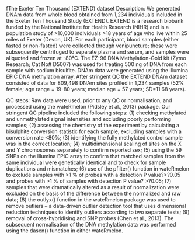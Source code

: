 fThe Exeter Ten Thousand (EXTEND) dataset
Description:
We generated DNAm data from whole blood obtained from 1,234 individuals included in the Exeter Ten Thousand Study (EXTEND).
EXTEND is a research biobank funded by the National Institute for Health Research (NIHR) and is a population study of >10,000 individuals >18 years of age who live within 25 miles of Exeter (Devon, UK).
For each participant, blood samples (either fasted or non-fasted) were collected through venipuncture; these were subsequently centrifuged to separate plasma and serum, and samples were aliquoted and frozen at -80°C.
The EZ-96 DNA Methylation-Gold kit (Zymo Research; Cat No# D5007) was used for treating 500 ng of DNA from each sample with sodium bisulfite.
DNAm data were generated using the Illumina EPIC DNA methylation array.
After stringent QC the EXTEND DNAm dataset consisted of data for 809,498 DNAm sites profiled in 1,234 samples (52% female; age range = 19-80 years; median age = 57 years; SD=11.68 years).



QC steps:
Raw data were used, prior to any QC or normalisation, and processed using the wateRmelon (Pidsley et al., 2013) package.
Our stringent QC pipeline included the following steps:
(1) checking methylated and unmethylated signal intensities and excluding poorly performing samples;
(2) assessing the chemistry of the experiment by calculating a bisulphite conversion statistic for each sample, excluding samples with a conversion rate <80%;
(3) identifying the fully methylated control sample was in the correct location;
(4) multidimensional scaling of sites on the X and Y chromosomes separately to confirm reported sex;
(5) using the 59 SNPs on the Illumina EPIC array to confirm that matched samples from the same individual were genetically identical and to check for sample duplications and mismatches;
(6) use of the pfilter() function in wateRmelon to exclude samples with >1 % of probes with a detection P value?>?0.05 and probes with >1 % of samples with detection P value? >?0.05;
(7) samples that were dramatically altered as a result of normalization were excluded on the basis of the difference between the normalized and raw data;
(8) the outlyx() function in the wateRmelon package was used to remove outliers – a data-driven outlier detection tool that uses dimensional reduction techniques to identify outliers according to two separate tests;
(9) removal of cross-hybridising and SNP probes (Chen et al., 2013). The subsequent normalisation of the DNA methylation data was performed using the dasen() function in either wateRmelon.
